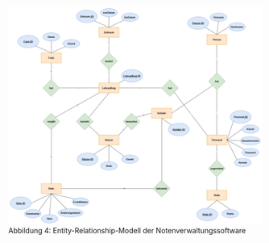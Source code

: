 <a href="https://raw.githubusercontent.com/notenverwaltung/Notenverwaltungssoftware/master/Bilder/Entity-Relationship-Modell.png" data-toggle="lightbox" data-title="Entity-Relationship-Modell" data-footer="Entity-Relationship-Modell">
    <img src="https://raw.githubusercontent.com/notenverwaltung/Notenverwaltungssoftware/master/Bilder/Entity-Relationship-Modell.png" class="img-fluid"> </a>
    <figcaption>Abbildung 4: Entity-Relationship-Modell der Notenverwaltungssoftware</figcaption>
